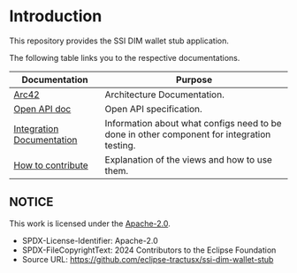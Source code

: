 # Introduction

This repository provides the SSI DIM wallet stub application.

The following table links you to the respective documentations.

| Documentation                                                         | Purpose                                                                                    |
|-----------------------------------------------------------------------|--------------------------------------------------------------------------------------------|
| [Arc42](architecture/main.md)                                         | Architecture Documentation.                                                                |
| [Open API doc](api/openAPI.yaml)                                      | Open API specification.                                                                    |
| [Integration Documentation](admin%2Fintegration%2Fintegration.md)     | Information about what configs need to be done in other component for integration testing. |
| [How to contribute](admin%2FDev%20Process%2FHow%20to%20contribute.md) | Explanation of the views and how to use them.                                              |

## NOTICE

This work is licensed under the [Apache-2.0](https://www.apache.org/licenses/LICENSE-2.0).

- SPDX-License-Identifier: Apache-2.0
- SPDX-FileCopyrightText: 2024 Contributors to the Eclipse Foundation
- Source URL: https://github.com/eclipse-tractusx/ssi-dim-wallet-stub
